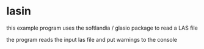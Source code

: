 # lasin #

this example program uses the softlandia / glasio package to read a LAS file

the program reads the input las file and put warnings to the console